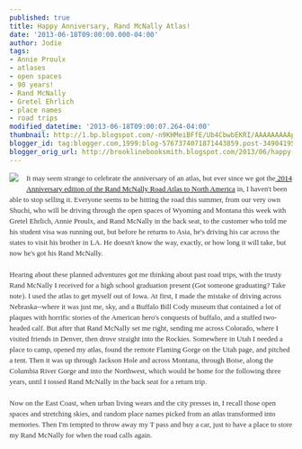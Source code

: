 ```yaml
---
published: true
title: Happy Anniversary, Rand McNally Atlas!
date: '2013-06-18T09:00:00.000-04:00'
author: Jodie
tags:
- Annie Proulx
- atlases
- open spaces
- 90 years!
- Rand McNally
- Gretel Ehrlich
- place names
- road trips
modified_datetime: '2013-06-18T09:00:07.264-04:00'
thumbnail: http://1.bp.blogspot.com/-n9KHMeiBFfE/Ub4CbwbEKRI/AAAAAAAAAps/SB6RJL_QlVg/s72-c/61245-RA-2014-Slick-hi-res-cmyk-md.jpg
blogger_id: tag:blogger.com,1999:blog-5767374071871443859.post-3490419542310937226
blogger_orig_url: http://brooklinebooksmith.blogspot.com/2013/06/happy-anniversary-rand-mcnally-atlas.html
---
```


<div class="separator" style="clear: both; text-align: center;"><a href="http://1.bp.blogspot.com/-n9KHMeiBFfE/Ub4CbwbEKRI/AAAAAAAAAps/SB6RJL_QlVg/s1600/61245-RA-2014-Slick-hi-res-cmyk-md.jpg" imageanchor="1" style="clear: left; float: left; margin-bottom: 1em; margin-right: 1em;"><img border="0" src="http://1.bp.blogspot.com/-n9KHMeiBFfE/Ub4CbwbEKRI/AAAAAAAAAps/SB6RJL_QlVg/s1600/61245-RA-2014-Slick-hi-res-cmyk-md.jpg" /></a></div><div style="color: #333333; font-family: Georgia, 'Times New Roman', 'Bitstream Charter', Times, serif; font-size: 13px; line-height: 19px;">It may seem strange to celebrate the anniversary of an atlas, but ever since we got the<a data-mce-href="http://www.brooklinebooksmith-shop.com/book/9780528007675" href="http://www.brooklinebooksmith-shop.com/book/9780528007675">&nbsp;2014 Anniversary edition of the Rand McNally Road Atlas to North America</a>&nbsp;in, I haven't been able to stop selling it. Everyone seems to be hitting the road this summer, from our very own Shuchi, who will be driving through the open spaces of Wyoming and Montana this week with Gretel Ehrlich, Annie Proulx, and Rand McNally in the back seat, to the customer who told me his student visa was running out, but before he returns to Asia, he's driving his car across the states to visit his brother in LA. He doesn't know the way, exactly, or how long it will take, but now he's got his Rand McNally.</div><div style="color: #333333; font-family: Georgia, 'Times New Roman', 'Bitstream Charter', Times, serif; font-size: 13px; line-height: 19px;"><br /></div><div style="color: #333333; font-family: Georgia, 'Times New Roman', 'Bitstream Charter', Times, serif; font-size: 13px; line-height: 19px;">Hearing about these planned adventures got me thinking about past road trips, with the trusty Rand McNally I received for a high school graduation present (Got someone graduating? Take note). I used the atlas to get myself out of Iowa. At first, I made the mistake of driving across Nebraska--where it was just me, sky, and a Buffalo Bill Cody museum that contained a lot of plaques with horrific stories of the American hero's conquests of buffalo, and a stuffed two-headed calf. But after that Rand McNally set me right, sending me across Colorado, where I visited friends in Denver, then drove straight into the Rockies. Somewhere in Utah I needed a place to camp, opened my atlas, found the remote Flaming Gorge on the Utah page, and pitched a tent. Then it was up through Jackson Hole and across Montana, through Boise, along the Columbia River Gorge and into the Northwest, which would be home for the following three years, until I tossed Rand McNally in the back seat for a return trip.</div><div style="color: #333333; font-family: Georgia, 'Times New Roman', 'Bitstream Charter', Times, serif; font-size: 13px; line-height: 19px;"><br /></div><div style="color: #333333; font-family: Georgia, 'Times New Roman', 'Bitstream Charter', Times, serif; font-size: 13px; line-height: 19px;">Now on the East Coast, when urban living wears and the city presses in, I recall those open spaces and stretching skies, and random place names picked from an atlas transformed into memories. Then I'm tempted to throw away my T pass and buy a car, just to have a place to store my Rand McNally for when the road calls again.</div>